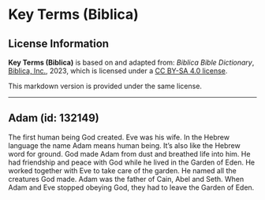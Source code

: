 # Key Terms (Biblica)

## License Information

**Key Terms (Biblica)** is based on and adapted from: _Biblica Bible Dictionary_, [Biblica, Inc.](https://www.biblica.com/), 2023, which is licensed under a [CC BY-SA 4.0 license](https://creativecommons.org/licenses/by-sa/4.0/legalcode.en).

This markdown version is provided under the same license.



--------------------------------

## Adam (id: 132149)

The first human being God created. Eve was his wife. In the Hebrew language the name Adam means human being. It’s also like the Hebrew word for ground. God made Adam from dust and breathed life into him. He had friendship and peace with God while he lived in the Garden of Eden. He worked together with Eve to take care of the garden. He named all the creatures God made. Adam was the father of Cain, Abel and Seth. When Adam and Eve stopped obeying God, they had to leave the Garden of Eden.


